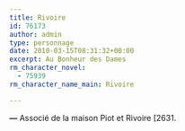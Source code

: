 ```yaml
---
title: Rivoire
id: 76173
author: admin
type: personnage
date: 2010-03-15T08:31:32+00:00
excerpt: Au Bonheur des Dames
rm_character_novel:
  - 75939
rm_character_name_main: Rivoire

---
```

**—** Associé de la maison Piot et Rivoire [2631. 